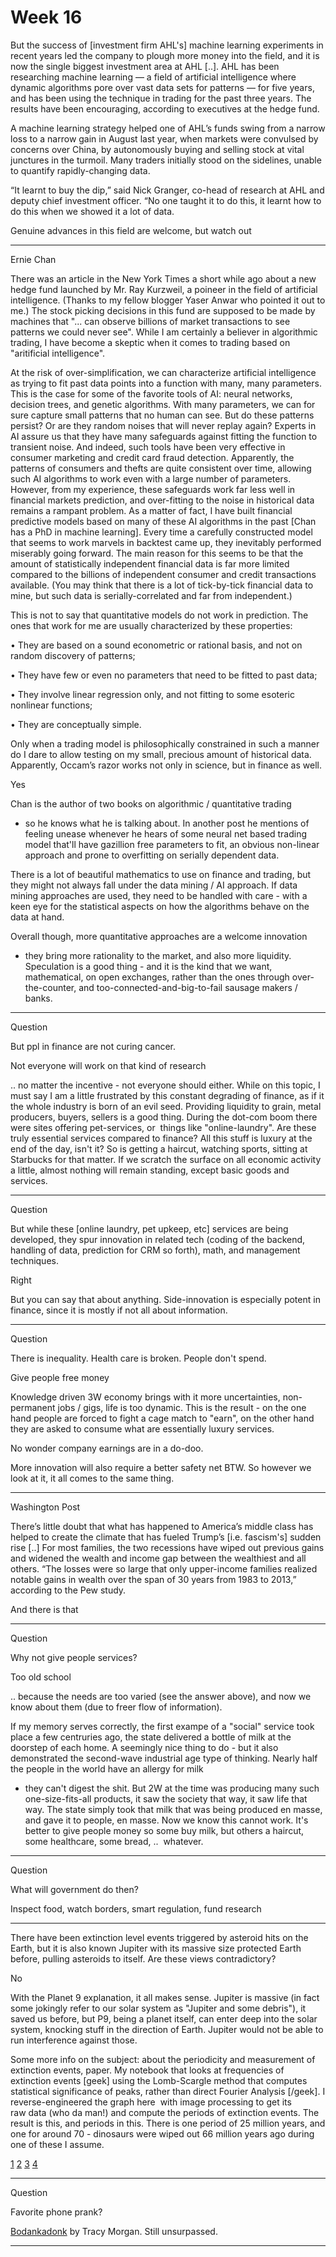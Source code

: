 # Week 16

But the success of [investment firm AHL's] machine learning
experiments in recent years led the company to plough more money into
the field, and it is now the single biggest investment area at AHL
[..]. AHL has been researching machine learning — a field of
artificial intelligence where dynamic algorithms pore over vast data
sets for patterns — for five years, and has been using the technique
in trading for the past three years. The results have been
encouraging, according to executives at the hedge fund.

A machine learning strategy helped one of AHL’s funds swing from a
narrow loss to a narrow gain in August last year, when markets were
convulsed by concerns over China, by autonomously buying and selling
stock at vital junctures in the turmoil. Many traders initially stood
on the sidelines, unable to quantify rapidly-changing data.

“It learnt to buy the dip,” said Nick Granger, co-head of research at
AHL and deputy chief investment officer. “No one taught it to do this,
it learnt how to do this when we showed it a lot of data.

Genuine advances in this field are welcome, but watch out

---

Ernie Chan

There was an article in the New York Times a short while ago about a
new hedge fund launched by Mr. Ray Kurzweil, a poineer in the field of
artificial intelligence. (Thanks to my fellow blogger Yaser Anwar who
pointed it out to me.) The stock picking decisions in this fund are
supposed to be made by machines that "... can observe billions of
market transactions to see patterns we could never see". While I am
certainly a believer in algorithmic trading, I have become a skeptic
when it comes to trading based on "aritificial intelligence".

At the risk of over-simplification, we can characterize artificial
intelligence as trying to fit past data points into a function with
many, many parameters. This is the case for some of the favorite tools
of AI: neural networks, decision trees, and genetic algorithms. With
many parameters, we can for sure capture small patterns that no human
can see. But do these patterns persist? Or are they random noises that
will never replay again? Experts in AI assure us that they have many
safeguards against fitting the function to transient noise. And
indeed, such tools have been very effective in consumer marketing and
credit card fraud detection. Apparently, the patterns of consumers and
thefts are quite consistent over time, allowing such AI algorithms to
work even with a large number of parameters. However, from my
experience, these safeguards work far less well in financial markets
prediction, and over-fitting to the noise in historical data remains a
rampant problem. As a matter of fact, I have built financial
predictive models based on many of these AI algorithms in the past
[Chan has a PhD in machine learning]. Every time a carefully
constructed model that seems to work marvels in backtest came up, they
inevitably performed miserably going forward. The main reason for this
seems to be that the amount of statistically independent financial
data is far more limited compared to the billions of independent
consumer and credit transactions available. (You may think that there
is a lot of tick-by-tick financial data to mine, but such data is
serially-correlated and far from independent.)

This is not to say that quantitative models do not work in
prediction. The ones that work for me are usually characterized by
these properties:

• They are based on a sound econometric or rational basis, and not on
  random discovery of patterns;

• They have few or even no parameters that need to be fitted to past
  data;

• They involve linear regression only, and not fitting to some
  esoteric nonlinear functions;

• They are conceptually simple.

Only when a trading model is philosophically constrained in such a
manner do I dare to allow testing on my small, precious amount of
historical data. Apparently, Occam’s razor works not only in science,
but in finance as well.

Yes

Chan is the author of two books on algorithmic / quantitative trading
- so he knows what he is talking about. In another post he mentions of
feeling unease whenever he hears of some neural net based trading
model that'll have gazillion free parameters to fit, an obvious
non-linear approach and prone to overfitting on serially dependent
data. 

There is a lot of beautiful mathematics to use on finance and trading,
but they might not always fall under the data mining / AI approach. If
data mining approaches are used, they need to be handled with care -
with a keen eye for the statistical aspects on how the algorithms
behave on the data at hand. 

Overall though, more quantitative approaches are a welcome innovation
- they bring more rationality to the market, and also more
liquidity. Speculation is a good thing - and it is the kind that we
want, mathematical, on open exchanges, rather than the ones through
over-the-counter, and too-connected-and-big-to-fail sausage makers /
banks.

---

Question

But ppl in finance are not curing cancer.

Not everyone will work on that kind of research

.. no matter the incentive - not everyone should either. While on this
topic, I must say I am a little frustrated by this constant degrading
of finance, as if it the whole industry is born of an evil
seed. Providing liquidity to grain, metal producers, buyers, sellers
is a good thing. During the dot-com boom there were sites offering
pet-services, or  things like "online-laundry". Are these truly
essential services compared to finance? All this stuff is luxury at
the end of the day, isn't it? So is getting a haircut, watching
sports, sitting at Starbucks for that matter. If we scratch the
surface on all economic activity a little, almost nothing will remain
standing, except basic goods and services.

---

Question

But while these [online laundry, pet upkeep, etc] services are being
developed, they spur innovation in related tech (coding of the
backend, handling of data, prediction for CRM so forth), math, and
management techniques. 

Right

But you can say that about anything. Side-innovation is especially
potent in finance, since it is mostly if not all about information. 

---

Question

There is inequality. Health care is broken. People don't spend.

Give people free money

Knowledge driven 3W economy brings with it more uncertainties,
non-permanent jobs / gigs, life is too dynamic. This is the result -
on the one hand people are forced to fight a cage match to "earn", on
the other hand they are asked to consume what are essentially luxury
services.

No wonder company earnings are in a do-doo.

More innovation will also require a better safety net BTW. So however
we look at it, it all comes to the same thing.

---

Washington Post

There’s little doubt that what has happened to America’s middle class
has helped to create the climate that has fueled Trump’s
[i.e. fascism's] sudden rise [..] For most families, the two
recessions have wiped out previous gains and widened the wealth and
income gap between the wealthiest and all others. “The losses were so
large that only upper-income families realized notable gains in wealth
over the span of 30 years from 1983 to 2013,” according to the Pew
study.

And there is that

---

Question

Why not give people services?

Too old school

.. because the needs are too varied (see the answer above), and now we
know about them (due to freer flow of information).

If my memory serves correctly, the first exampe of a "social" service
took place a few centruries ago, the state delivered a bottle of milk
at the doorstep of each home. A seemingly nice thing to do - but it
also demonstrated the second-wave industrial age type of
thinking. Nearly half the people in the world have an allergy for milk
- they can't digest the shit. But 2W at the time was producing many
such one-size-fits-all products, it saw the society that way, it saw
life that way. The state simply took that milk that was being produced
en masse, and gave it to people, en masse. Now we know this cannot
work. It's better to give people money so some buy milk, but others a
haircut, some healthcare, some bread, ..  whatever.

---

Question

What will government do then?

Inspect food, watch borders, smart regulation, fund research

---

There have been extinction level events triggered by asteroid hits on
the Earth, but it is also known Jupiter with its massive size
protected Earth before, pulling asteroids to itself. Are these views
contradictory?

No

With the Planet 9 explanation, it all makes sense. Jupiter is massive
(in fact some jokingly refer to our solar system as "Jupiter and some
debris"), it saved us before, but P9, being a planet itself, can enter
deep into the solar system, knocking stuff in the direction of
Earth. Jupiter would not be able to run interference against those.

Some more info on the subject: about the periodicity and measurement
of extinction events, paper. My notebook that looks at frequencies of
extinction events [geek] using the Lomb-Scargle method that computes
statistical significance of peaks, rather than direct Fourier Analysis
[/geek]. I reverse-engineered the graph here  with image processing to
get its raw data (who da man!) and compute the periods of extinction
events. The result is this, and periods in this. There is one period
of 25 million years, and one for around 70 - dinosaurs were wiped out
66 million years ago during one of these I assume.

[1](ex1.png)
[2](ex2.png)
[3](extinct.csv)
[4](extinct.md)

---

Question

Favorite phone prank?

[Bodankadonk](https://www.youtube.com/watch?v=-qVYi1bQ0zk) by Tracy
Morgan. Still unsurpassed.

---

